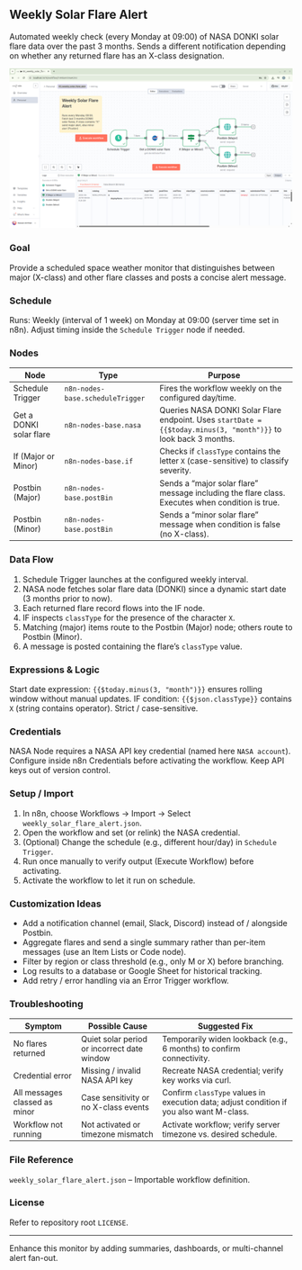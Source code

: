 ## Weekly Solar Flare Alert

Automated weekly check (every Monday at 09:00) of NASA DONKI solar flare data over the past 3 months. Sends a different notification depending on whether any returned flare has an X-class designation.

![Workflow Overview](./static/workflow.png)

### Goal

Provide a scheduled space weather monitor that distinguishes between major (X-class) and other flare classes and posts a concise alert message.

### Schedule

Runs: Weekly (interval of 1 week) on Monday at 09:00 (server time set in n8n). Adjust timing inside the `Schedule Trigger` node if needed.

### Nodes

| Node                    | Type                             | Purpose                                                                                                         |
| ----------------------- | -------------------------------- | --------------------------------------------------------------------------------------------------------------- |
| Schedule Trigger        | `n8n-nodes-base.scheduleTrigger` | Fires the workflow weekly on the configured day/time.                                                           |
| Get a DONKI solar flare | `n8n-nodes-base.nasa`            | Queries NASA DONKI Solar Flare endpoint. Uses `startDate = {{$today.minus(3, "month")}}` to look back 3 months. |
| If (Major or Minor)     | `n8n-nodes-base.if`              | Checks if `classType` contains the letter `X` (case-sensitive) to classify severity.                            |
| Postbin (Major)         | `n8n-nodes-base.postBin`         | Sends a “major solar flare” message including the flare class. Executes when condition is true.                 |
| Postbin (Minor)         | `n8n-nodes-base.postBin`         | Sends a “minor solar flare” message when condition is false (no X-class).                                       |

### Data Flow

1. Schedule Trigger launches at the configured weekly interval.
2. NASA node fetches solar flare data (DONKI) since a dynamic start date (3 months prior to now).
3. Each returned flare record flows into the IF node.
4. IF inspects `classType` for the presence of the character `X`.
5. Matching (major) items route to the Postbin (Major) node; others route to Postbin (Minor).
6. A message is posted containing the flare’s `classType` value.

### Expressions & Logic

Start date expression: `{{$today.minus(3, "month")}}` ensures rolling window without manual updates.
IF condition: `{{$json.classType}}` contains `X` (string contains operator). Strict / case-sensitive.

### Credentials

NASA Node requires a NASA API key credential (named here `NASA account`). Configure inside n8n Credentials before activating the workflow. Keep API keys out of version control.

### Setup / Import

1. In n8n, choose Workflows → Import → Select `weekly_solar_flare_alert.json`.
2. Open the workflow and set (or relink) the NASA credential.
3. (Optional) Change the schedule (e.g., different hour/day) in `Schedule Trigger`.
4. Run once manually to verify output (Execute Workflow) before activating.
5. Activate the workflow to let it run on schedule.

### Customization Ideas

- Add a notification channel (email, Slack, Discord) instead of / alongside Postbin.
- Aggregate flares and send a single summary rather than per-item messages (use an Item Lists or Code node).
- Filter by region or class threshold (e.g., only M or X) before branching.
- Log results to a database or Google Sheet for historical tracking.
- Add retry / error handling via an Error Trigger workflow.

### Troubleshooting

| Symptom                       | Possible Cause                              | Suggested Fix                                                                            |
| ----------------------------- | ------------------------------------------- | ---------------------------------------------------------------------------------------- |
| No flares returned            | Quiet solar period or incorrect date window | Temporarily widen lookback (e.g., 6 months) to confirm connectivity.                     |
| Credential error              | Missing / invalid NASA API key              | Recreate NASA credential; verify key works via curl.                                     |
| All messages classed as minor | Case sensitivity or no X-class events       | Confirm `classType` values in execution data; adjust condition if you also want M-class. |
| Workflow not running          | Not activated or timezone mismatch          | Activate workflow; verify server timezone vs. desired schedule.                          |

### File Reference

`weekly_solar_flare_alert.json` – Importable workflow definition.

### License

Refer to repository root `LICENSE`.

---

Enhance this monitor by adding summaries, dashboards, or multi-channel alert fan-out.

